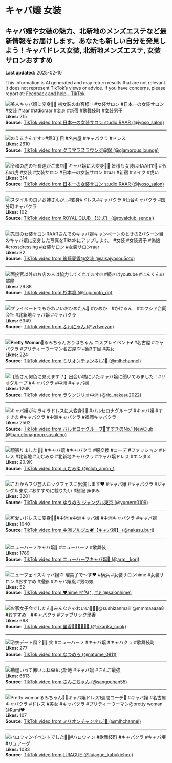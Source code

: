 # キャバ嬢 女装

## キャバ嬢や女装の魅力、北新地のメンズエステなど最新情報をお届けします。あなたも新しい自分を発見しよう！キャバドレス女装, 北新地メンズエステ, 女装サロンおすすめ  
**Last updated:** 2025-02-10

This information is AI generated and may return results that are not relevant. It does not represent TikTok’s views or advice. If you have concerns, please report at: [Feedback and help - TikTok](/feedback)

![美人キャバ嬢に変身🦋✨ 初女装のお客様✨ #女装サロン #日本一の女装サロン #女装 #raar #stdioraar #変身 #新宿 #歌舞伎町 #女装男子](https://p16-sign-sg.tiktokcdn.com/tos-alisg-p-0037/3654509f84034d4f93fe2a34712722d8_1714990175~tplv-photomode-zoomcover:720:720.jpeg?lk3s=b59d6b55&x-expires=1739437200&x-signature=UMsYG%2BW2FOdbLy0DJQd%2BTIsk0iE%3D&shp=b59d6b55&shcp=-)  
**Likes:** 215  
**Source:** [TikTok video from 日本一の女装サロン studio RAAR (@jyoso_salon)](https://www.tiktok.com/@jyoso_salon/video/7365826665710095632)  

---

![のえるさんです✨#錦3丁目 #名古屋 #キャバクラ #ドレス](https://p16-sign-sg.tiktokcdn.com/tos-alisg-p-0037/788cc912f9ab4d5f9a640281f43386d2_1730044564~tplv-photomode-zoomcover:720:720.jpeg?lk3s=b59d6b55&x-expires=1739437200&x-signature=0jxuHPr3UgFC2uf4bUZSrG%2BnuWI%3D&shp=b59d6b55&shcp=-)  
**Likes:** 2610  
**Source:** [TikTok video from グラマラスラウンジ@錦 (@glamorous.lounge)](https://www.tiktok.com/@glamorous.lounge/video/7430484713321647361)  

---

![令和の虎の社長達がご来店🐯 キャバ嬢に大変身🥂🌟 皆様も女装はRAARで💖 #令和の虎 #女装 #女装サロン #日本一の女装サロン #raar #新宿 #メイク #虎い](https://p16-sign-sg.tiktokcdn.com/tos-alisg-p-0037/4177d568373f4aa6912ceb3845a2213e_1720531059~tplv-photomode-zoomcover:720:720.jpeg?lk3s=b59d6b55&x-expires=1739437200&x-signature=d%2BeG5Jz8AaCa%2Fp8bbo%2FI6XiiAvY%3D&shp=b59d6b55&shcp=-)  
**Likes:** 314  
**Source:** [TikTok video from 日本一の女装サロン studio RAAR (@jyoso_salon)](https://www.tiktok.com/@jyoso_salon/video/7389624593679437077)  

---

![スタイルの良いお姉さんが…#変身#ドレス#キャバクラ #仙台キャバクラ #国分町キャバクラ](https://p16-sign-sg.tiktokcdn.com/tos-alisg-p-0037/c4e68f988a8f49e9ade3df4f4521148b_1698066776~tplv-photomode-zoomcover:720:720.jpeg?lk3s=b59d6b55&x-expires=1739437200&x-signature=1h%2B3y4KPe4BGY9YYVbLVlkpQMr4%3D&shp=b59d6b55&shcp=-)  
**Likes:** 102  
**Source:** [TikTok video from ROYAL CLUB 【公式】 (@royalclub_sendai)](https://www.tiktok.com/@royalclub_sendai/video/7293141244228766983)  

---

![先日の女装サロンRAARさんでのキャバ嬢キャンペーンのときの2パターン目のキャバ嬢に変身した写真をTiktokにアップします。 #女装 #女装男子 #偽娘 #crossdressing #女装サロン #女装サロンraar](https://p16-sign-sg.tiktokcdn.com/tos-alisg-p-0037/oAAAVQA269mAWp2qixEeCF3ERBmDBgUUWIfGZu~tplv-tiktok-logom-rs:tos-alisg-i-0068/ocmhIMFxAFU2foY6BADAQU3rRAmgqCGEAVEFf7:720:720.jpeg?lk3s=b59d6b55&x-expires=1739437200&x-signature=EmIVapghsWNsBHW8SnT12mC1w00%3D&shp=b59d6b55&shcp=-)  
**Likes:** 82  
**Source:** [TikTok video from 後藤愛香@女装 (@aikajyosou5oto)](https://www.tiktok.com/@aikajyosou5oto/video/7412174247587515655)  

---

![面接官以外のお店の人は協力してくれてます🙄 #続きはyoutube #じんくんの部屋](https://p16-sign-sg.tiktokcdn.com/tos-alisg-p-0037/b3151bd21b4c4dc2bf7157d884e1010e_1660045346~tplv-photomode-zoomcover:720:720.jpeg?lk3s=b59d6b55&x-expires=1739437200&x-signature=S31h%2Fk%2FiU8mHLaToF4772UlIUgI%3D&shp=b59d6b55&shcp=-)  
**Likes:** 26.8K  
**Source:** [TikTok video from 杉本凛 (@sugimoto_rin)](https://www.tiktok.com/@sugimoto_rin/video/7129840246950333698)  

---

![プライベートでもかわいいおひめたん👸 #ひめか　#かけるん　#エクシア合同会社 #北新地キャバ嬢 #キャバクラ](https://p16-sign-sg.tiktokcdn.com/tos-alisg-p-0037/c46ac51320f4475c9d6e02657866d999_1729050233~tplv-tiktok-logom-rs:tos-alisg-i-0068/ocIrIAeIjgieHzAUbAAmsgAHQASO2DGeHrODLE:720:720.jpeg?lk3s=b59d6b55&x-expires=1739437200&x-signature=b36KXCl64mx82OYH3uwlwnvo4mA%3D&shp=b59d6b55&shcp=-)  
**Likes:** 6349  
**Source:** [TikTok video from ふわにゃん (@yrfwnyan)](https://www.tiktok.com/@yrfwnyan/video/7426214162306534663)  

---

![𝐏𝐫𝐞𝐭𝐭𝐲 𝐖𝐨𝐦𝐚𝐧🩷るみちゃんおりはちゃん コスプレイベント💕 #名古屋 #キャバクラ #プリティーウーマン名古屋♡  #錦3丁目 #美女](https://p16-sign-sg.tiktokcdn.com/tos-alisg-p-0037/01b7a2b63b324f628039377fe84bcf5d_1689415233~tplv-tiktok-logom-rs:tos-alisg-i-0068/owAmAtsyzACyfAkCdyhbTZEjWBIINRuwCsIxcA:720:720.jpeg?lk3s=b59d6b55&x-expires=1739437200&x-signature=ljk%2B7Amec05kTtDmVdVVjpwM37o%3D&shp=b59d6b55&shcp=-)  
**Likes:** 224  
**Source:** [TikTok video from ミリオンチャンネル1🌺 (@mlhchannel)](https://www.tiktok.com/@mlhchannel/video/7255983141288938759)  

---

![【皆さん何色に見えます？】出会い橋にいたキャバ嬢に聞いてみました！#リオグループ #キャバクラ #中洲 #キャバ嬢](https://p16-sign-sg.tiktokcdn.com/tos-alisg-p-0037/bb2578c8e6b347e58aa63eee1d9bd58e_1723528838~tplv-photomode-zoomcover:720:720.jpeg?lk3s=b59d6b55&x-expires=1739437200&x-signature=1NDf8rlb3BGb6oNtLgkQaA%2FebQY%3D&shp=b59d6b55&shcp=-)  
**Likes:** 126K  
**Source:** [TikTok video from ラウンジリオ中洲 (@rio_nakasu2022)](https://www.tiktok.com/@rio_nakasu2022/video/7402499924606209281)  

---

![キャバ嬢がキラキラドレスに大変身🧚✨ #バルセロナグループ #キャバ嬢 #すすきの #キャバクラ #中洲キャバクラ #福岡キャバクラ](https://p16-sign-sg.tiktokcdn.com/tos-alisg-p-0037/ea2eaff1722a414d9c7a1192ff428ee9_1712997714~tplv-photomode-zoomcover:720:720.jpeg?lk3s=b59d6b55&x-expires=1739437200&x-signature=SDhQ1%2FnkZ%2BZ0ZRQhpn0pBifA%2BbY%3D&shp=b59d6b55&shcp=-)  
**Likes:** 2502  
**Source:** [TikTok video from バルセロナグループ🍾すすきのNo.1 NewClub (@barcelonagroup.susukino)](https://www.tiktok.com/@barcelonagroup.susukino/video/7357269112118152449)  

---

![頑張りました🥹💮 #キャバ嬢 #キャバクラ #服交換 #コーデ #ファッション #ドレス #北新地 #えむみゆ #北新地キャバクラ #キャバ嬢ドレス #エンタメ](https://p16-sign-sg.tiktokcdn.com/tos-alisg-p-0037/oUdnBbRQEFtFmxsAmgfQLkiVRialDBMxEfjQAU~tplv-photomode-zoomcover:720:720.jpeg?lk3s=b59d6b55&x-expires=1739437200&x-signature=QMt7puue6l0wIIfCnzzI1ln%2FMDw%3D&shp=b59d6b55&shcp=-)  
**Likes:** 20.9K  
**Source:** [TikTok video from えむみゆ (@club_amon_)](https://www.tiktok.com/@club_amon_/video/7434837562516098325)  

---

![これからフジ芸人ロックフェスに出演します❤️ #キャバ嬢 #キャバクラ #ジャングル東京 #おすすめに載りたい #制服 @まみ](https://p16-sign-sg.tiktokcdn.com/tos-alisg-p-0037/okOwFiKNTzdVCAHBIhZiEZYoID9RjkLghAvBd~tplv-photomode-zoomcover:720:720.jpeg?lk3s=b59d6b55&x-expires=1739437200&x-signature=OhD7GctBGzd6Y64nHLyWhqrtZ8c%3D&shp=b59d6b55&shcp=-)  
**Likes:** 3281  
**Source:** [TikTok video from ゆうめろ ジャングル東京 (@yumero0109)](https://www.tiktok.com/@yumero0109/video/7435590380155833618)  

---

![可愛いドレスに変身👗✨#中洲 #中洲キャバ嬢 #中洲キャバクラ #キャバ嬢](https://p16-sign-sg.tiktokcdn.com/tos-alisg-p-0037/owhyAMujhbjfzoOANw3EhCKvK0skzABNBNdImo~tplv-photomode-zoomcover:720:720.jpeg?lk3s=b59d6b55&x-expires=1739437200&x-signature=kKVOtSsr5tIwuvOh%2FQZcxwXNiTQ%3D&shp=b59d6b55&shcp=-)  
**Likes:** 1040  
**Source:** [TikTok video from 中洲ブルジュ🕊️【キャバ嬢】 (@nakasu.burj)](https://www.tiktok.com/@nakasu.burj/video/7280065182032858370)  

---

![ニューハーフキャバ嬢🩷 #ニューハーフ #歌舞伎](https://p16-sign-sg.tiktokcdn.com/tos-alisg-p-0037/ocfFKvffYZfcFGAlISSqG9FDAE5RQYCDkLMwQR~tplv-photomode-zoomcover:720:720.jpeg?lk3s=b59d6b55&x-expires=1739437200&x-signature=Exe%2Fs6gl6rtZl1D561%2FEkLq%2FzBQ%3D&shp=b59d6b55&shcp=-)  
**Likes:** 1789  
**Source:** [TikTok video from ニューハーフキャバ嬢🩷 (@arm__kori)](https://www.tiktok.com/@arm__kori/video/7425585378540735752)  

---

![ニューフェイスキャバ嬢♡ 瑠美子で〜す❤️ #横浜 #女装サロンhime #女装サロン #おすすめ #撮影 #キャバ嬢風 #男の娘](https://p16-sign-sg.tiktokcdn.com/tos-alisg-p-0037/oIEYgRBlLVUUKFttfZBDvgCEQcBfAMCm8IbcEF~tplv-photomode-zoomcover:720:720.jpeg?lk3s=b59d6b55&x-expires=1739437200&x-signature=jm%2FP%2FbBIIsxh9Q289TkjeGN7gFU%3D&shp=b59d6b55&shcp=-)  
**Likes:** 52  
**Source:** [TikTok video from ❤️hime ෆ⃛⁺˚٩(^‿^)۶ (@salonhime)](https://www.tiktok.com/@salonhime/video/7301552105981086984)  

---

![お家女子会でしたん🥰みんなきゃわいい👸💓💓@sushizanmaiii @mmmaaaaa8 #おすすめ　#キャバクラ #ファブリック里香](https://p16-sign-sg.tiktokcdn.com/tos-alisg-p-0037/9c591ded1d6b4d7283d7b01370bb4844_1650203110~tplv-photomode-zoomcover:720:720.jpeg?lk3s=b59d6b55&x-expires=1739437200&x-signature=N0%2Flcv13fNjl9QvSNt9h97MS1O0%3D&shp=b59d6b55&shcp=-)  
**Likes:** 668  
**Source:** [TikTok video from 里香👩‍🍳🐰🐶🐱💕 (@rikarika_cook)](https://www.tiktok.com/@rikarika_cook/video/7087568373420182786)  

---

![浴衣デート風？🎇👘 笑 #ニューハーフ  #キャバ嬢  #キャバクラ  #歌舞伎町](https://p16-sign-sg.tiktokcdn.com/tos-alisg-p-0037/7f6870a7de4d41d0aeec8eb3c756f91c_1720578630~tplv-photomode-zoomcover:720:720.jpeg?lk3s=b59d6b55&x-expires=1739437200&x-signature=IBYCtxUGylVJmVWlFidcqj2Qreo%3D&shp=b59d6b55&shcp=-)  
**Likes:** 277  
**Source:** [TikTok video from なつめろ (@natume_0811)](https://www.tiktok.com/@natume_0811/video/7389828884251954440)  

---

![勘違いって怖いよね😂#北新地 #キャバ嬢 #さんご最強](https://p16-sign-sg.tiktokcdn.com/tos-alisg-p-0037/6b3fdf6f7969417e8e84915f2e8c0bcf_1705839294~tplv-photomode-zoomcover:720:720.jpeg?lk3s=b59d6b55&x-expires=1739437200&x-signature=MgjqyoiiOXehamC97JPM9zYrn4A%3D&shp=b59d6b55&shcp=-)  
**Likes:** 6513  
**Source:** [TikTok video from さんごちゃん (@sangochan55)](https://www.tiktok.com/@sangochan55/video/7326523948391206145)  

---

![Pretty womanるみちゃん🫶🏻キャバ嬢ドレス1週間コーデ🤍 #キャバ嬢 #名古屋キャバクラ #ドレス #美女 #キャバクラ #プリティーウーマン@pretty woman @Rumi❤︎](https://p16-sign-sg.tiktokcdn.com/tos-alisg-p-0037/oQIIWKzAxIDX8X5OBAElHxiCdAABOwf2iKCA2y~tplv-photomode-zoomcover:720:720.jpeg?lk3s=b59d6b55&x-expires=1739437200&x-signature=SknS8DoDfFFJe2u%2BnLVIB1%2FREQk%3D&shp=b59d6b55&shcp=-)  
**Likes:** 107  
**Source:** [TikTok video from ミリオンチャンネル1🌺 (@mlhchannel)](https://www.tiktok.com/@mlhchannel/video/7461949106282335506)  

---

![ハロウィンイベントでした👻🍬#ハロウィン #歌舞伎町 #キャバクラ #キャバ壌 #リュアーグ](https://p16-sign-sg.tiktokcdn.com/tos-alisg-p-0037/489bdd11cd69b93d955596efc6fc3cd1.jpeg?lk3s=a5d48078&nonce=31627&refresh_token=5818542e691e6b7052d361f0df0fc00c&x-expires=1739437200&x-signature=3%2BVo0m3h3h879I6dMa5NdP0Fw5E%3D&shp=a5d48078&shcp=-)  
**Likes:** 1083  
**Source:** [TikTok video from LUIAGUE (@luiague_kabukichou)](https://www.tiktok.com/@luiague_kabukichou/video/7160991653656923393)  